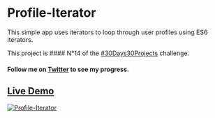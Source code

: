 # Profile-Iterator

This simple app uses iterators to loop through user profiles using ES6 iterators.

This project is #### N°14 of the <a href="https://twitter.com/barmaki_salma">#30Days30Projects</a> challenge.

#### Follow me on <a href="https://twitter.com/barmaki_salma">Twitter</a> to see my progress.

## <a href="https://heuristic-bassi-cad385.netlify.app/">Live Demo</a>

<a href="https://heuristic-bassi-cad385.netlify.app/"><img src="https://i.ibb.co/cN4Jy9Y/Profile-Iterator.png" alt="Profile-Iterator" border="0"></a>


